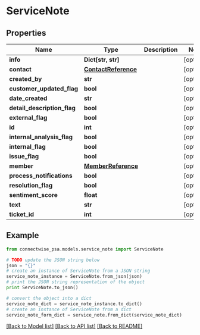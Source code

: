 # ServiceNote


## Properties
Name | Type | Description | Notes
------------ | ------------- | ------------- | -------------
**info** | **Dict[str, str]** |  | [optional] 
**contact** | [**ContactReference**](ContactReference.md) |  | [optional] 
**created_by** | **str** |  | [optional] 
**customer_updated_flag** | **bool** |  | [optional] 
**date_created** | **str** |  | [optional] 
**detail_description_flag** | **bool** |  | [optional] 
**external_flag** | **bool** |  | [optional] 
**id** | **int** |  | [optional] 
**internal_analysis_flag** | **bool** |  | [optional] 
**internal_flag** | **bool** |  | [optional] 
**issue_flag** | **bool** |  | [optional] 
**member** | [**MemberReference**](MemberReference.md) |  | [optional] 
**process_notifications** | **bool** |  | [optional] 
**resolution_flag** | **bool** |  | [optional] 
**sentiment_score** | **float** |  | [optional] 
**text** | **str** |  | [optional] 
**ticket_id** | **int** |  | [optional] 

## Example

```python
from connectwise_psa.models.service_note import ServiceNote

# TODO update the JSON string below
json = "{}"
# create an instance of ServiceNote from a JSON string
service_note_instance = ServiceNote.from_json(json)
# print the JSON string representation of the object
print ServiceNote.to_json()

# convert the object into a dict
service_note_dict = service_note_instance.to_dict()
# create an instance of ServiceNote from a dict
service_note_form_dict = service_note.from_dict(service_note_dict)
```
[[Back to Model list]](../README.md#documentation-for-models) [[Back to API list]](../README.md#documentation-for-api-endpoints) [[Back to README]](../README.md)


